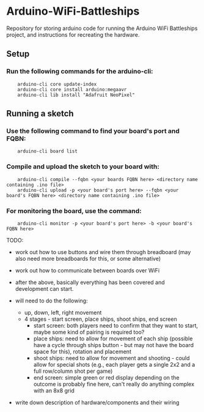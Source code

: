 # Arduino-WiFi-Battleships
Repository for storing arduino code for running the Arduino WiFi Battleships project, and instructions for recreating the hardware.

## Setup
### Run the following commands for the arduino-cli:

```
    arduino-cli core update-index
    arduino-cli core install arduino:megaavr
    arduino-cli lib install "Adafruit NeoPixel"
```

## Running a sketch
### Use the following command to find your board's port and FQBN:

```
    arduino-cli board list
```

### Compile and upload the sketch to your board with:

```
    arduino-cli compile --fqbn <your boards FQBN here> <directory name containing .ino file>
    arduino-cli upload -p <your board's port here> --fqbn <your board's FQBN here> <directory name containing .ino file>
```

### For monitoring the board, use the command: 

```
    arduino-cli monitor -p <your board's port here> -b <your board's FQBN here>
```

TODO:
- work out how to use buttons and wire them through breadboard (may also need more breadboards for this, or some alternative)
- work out how to communicate between boards over WiFi

- after the above, basically everything has been covered and development can start.
- will need to do the following:
    - up, down, left, right movement
    - 4 stages - start screen, place ships, shoot ships, end screen
      - start screen: both players need to confirm that they want to start, maybe some kind of pairing is required too?
      - place ships: need to allow for movement of each ship (possible have a cycle through ships button - but may not have the board space for this), rotation and placement
      - shoot ships: need to allow for movement and shooting - could allow for special shots (e.g., each player gets a single 2x2 and a full row/column shot per game)
      - end screen: simple green or red display depending on the outcome is probably fine here, can't really do anything complex with an 8x8 grid

- write down description of hardware/components and their wiring
